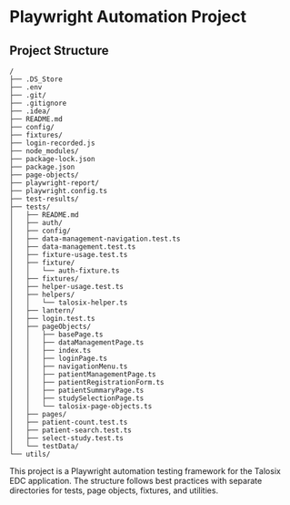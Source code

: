 # Playwright Automation Project

## Project Structure

```
/
├── .DS_Store
├── .env
├── .git/
├── .gitignore
├── .idea/
├── README.md
├── config/
├── fixtures/
├── login-recorded.js
├── node_modules/
├── package-lock.json
├── package.json
├── page-objects/
├── playwright-report/
├── playwright.config.ts
├── test-results/
├── tests/
│   ├── README.md
│   ├── auth/
│   ├── config/
│   ├── data-management-navigation.test.ts
│   ├── data-management.test.ts
│   ├── fixture-usage.test.ts
│   ├── fixture/
│   │   └── auth-fixture.ts
│   ├── fixtures/
│   ├── helper-usage.test.ts
│   ├── helpers/
│   │   └── talosix-helper.ts
│   ├── lantern/
│   ├── login.test.ts
│   ├── pageObjects/
│   │   ├── basePage.ts
│   │   ├── dataManagementPage.ts
│   │   ├── index.ts
│   │   ├── loginPage.ts
│   │   ├── navigationMenu.ts
│   │   ├── patientManagementPage.ts
│   │   ├── patientRegistrationForm.ts
│   │   ├── patientSummaryPage.ts
│   │   ├── studySelectionPage.ts
│   │   └── talosix-page-objects.ts
│   ├── pages/
│   ├── patient-count.test.ts
│   ├── patient-search.test.ts
│   ├── select-study.test.ts
│   └── testData/
└── utils/
```

This project is a Playwright automation testing framework for the Talosix EDC application. The structure follows best practices with separate directories for tests, page objects, fixtures, and utilities.
